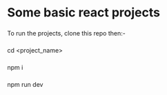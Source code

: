 # Some basic react projects
###
To run the projects, clone this repo then:-
###
cd <project_name>
###
npm i
###
npm run dev
